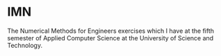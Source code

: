 # IMN
The Numerical Methods for Engineers exercises which I have at the fifth semester of Applied Computer Science at the University of Science and Technology.
